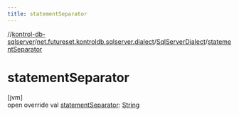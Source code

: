 ```yaml
---
title: statementSeparator
---
```

//[kontrol-db-sqlserver](../../../index.html)/[net.futureset.kontroldb.sqlserver.dialect](../index.html)/[SqlServerDialect](index.html)/[statementSeparator](statement-separator.html)



# statementSeparator



[jvm]\
open override val [statementSeparator](statement-separator.html): [String](https://kotlinlang.org/api/latest/jvm/stdlib/kotlin/-string/index.html)




